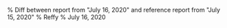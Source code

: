 % Diff between report from "July 16, 2020" and reference report from "July 15, 2020"
% Reffy
% July 16, 2020

